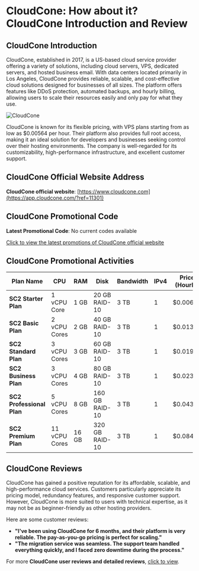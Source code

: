 # CloudCone: How about it? CloudCone Introduction and Review

## CloudCone Introduction
CloudCone, established in 2017, is a US-based cloud service provider offering a variety of solutions, including cloud servers, VPS, dedicated servers, and hosted business email. With data centers located primarily in Los Angeles, CloudCone provides reliable, scalable, and cost-effective cloud solutions designed for businesses of all sizes. The platform offers features like DDoS protection, automated backups, and hourly billing, allowing users to scale their resources easily and only pay for what they use.

![CloudCone](https://github.com/user-attachments/assets/6cc76558-d501-4558-a982-e1285a174a96)

CloudCone is known for its flexible pricing, with VPS plans starting from as low as $0.00564 per hour. Their platform also provides full root access, making it an ideal solution for developers and businesses seeking control over their hosting environments. The company is well-regarded for its customizability, high-performance infrastructure, and excellent customer support.

## CloudCone Official Website Address
**CloudCone official website**: [https://www.cloudcone.com](https://app.cloudcone.com/?ref=11301)

## CloudCone Promotional Code
**Latest Promotional Code**: No current codes available  

[Click to view the latest promotions of CloudCone official website](https://app.cloudcone.com/?ref=11301)

## CloudCone Promotional Activities

| Plan Name               | CPU            | RAM         | Disk          | Bandwidth    | IPv4  | Price (Hourly) | Price (Monthly) | Virtualization | Purchase Link                                  |
|-------------------------|----------------|-------------|---------------|--------------|-------|----------------|-----------------|----------------|------------------------------------------------|
| **SC2 Starter Plan**     | 1 vCPU Core    | 1 GB        | 20 GB RAID-10  | 3 TB         | 1     | $0.00699       | $5.20           | KVM            | [Order Now](https://app.cloudcone.com/?ref=11301)         |
| **SC2 Basic Plan**       | 2 vCPU Cores   | 2 GB        | 40 GB RAID-10  | 3 TB         | 1     | $0.01390       | $10.34          | KVM            | [Order Now](https://app.cloudcone.com/?ref=11301)         |
| **SC2 Standard Plan**    | 3 vCPU Cores   | 3 GB        | 60 GB RAID-10  | 3 TB         | 1     | $0.01950       | $14.51          | KVM            | [Order Now](https://app.cloudcone.com/?ref=11301)         |
| **SC2 Business Plan**    | 3 vCPU Cores   | 4 GB        | 80 GB RAID-10  | 3 TB         | 1     | $0.02360       | $17.56          | KVM            | [Order Now](https://app.cloudcone.com/?ref=11301)         |
| **SC2 Professional Plan**| 5 vCPU Cores   | 8 GB        | 160 GB RAID-10 | 3 TB         | 1     | $0.04300       | $31.99          | KVM            | [Order Now](https://app.cloudcone.com/?ref=11301)         |
| **SC2 Premium Plan**     | 11 vCPU Cores  | 16 GB       | 320 GB RAID-10 | 3 TB         | 1     | $0.08480       | $63.09          | KVM            | [Order Now](https://app.cloudcone.com/?ref=11301)         |

## CloudCone Reviews
CloudCone has gained a positive reputation for its affordable, scalable, and high-performance cloud services. Customers particularly appreciate its pricing model, redundancy features, and responsive customer support. However, CloudCone is more suited to users with technical expertise, as it may not be as beginner-friendly as other hosting providers.

Here are some customer reviews:

- **"I've been using CloudCone for 6 months, and their platform is very reliable. The pay-as-you-go pricing is perfect for scaling."**  
- **"The migration service was seamless. The support team handled everything quickly, and I faced zero downtime during the process."**

For more **CloudCone user reviews and detailed reviews**, [click to view](https://app.cloudcone.com/?ref=11301).
